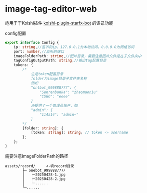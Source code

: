 # image-tag-editor-web

适用于于Koishi插件 [koishi-plugin-starfx-bot]((https://github.com/StarFreedomX/starfx-bot)) 的语录功能

config配置
```ts
export interface Config {
    ip: string,//监听的ip，127.0.0.1为本地访问，0.0.0.0为网络访问
    port: number,//监听的端口
    imageFolderPath: string,//图片目录，需要注意图片文件是在子文件夹中
    tagConfigOutputPath: string,//输出tag配置目录
    tokens: {
        /*
            这是token配置目录
            folder为image目录子文件夹名称
            例如
            "ontbot_999888777": {
                "Senrenbanka": "zhaomaoniu"
                "CSGO": "eeee"
            }
            还提供了一个管理员账户，如
            "admin": {
                "114514": "admin~"
            }
        */
        [folder: string]: {
            [token: string]: string; // token -> username
        };
    };
}
```
需要注意imageFolderPath的路径
```
assets/record/     <-填record目录
        ├─ onebot_999888777/
        │   ├─20250428-1.jpg
        │   ├─20250428-2.jpg
        │   └─......
        └─......
```
